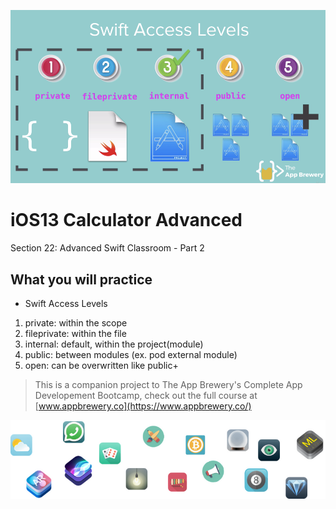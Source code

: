 ![App Brewery Banner](Documentation/swift-access-levels.png)

# iOS13 Calculator Advanced

Section 22: Advanced Swift Classroom - Part 2

## What you will practice

* Swift Access Levels

1. private: within the scope
2. fileprivate: within the file
3. internal: default, within the project(module)
4. public: between modules (ex. pod external module)
5. open: can be overwritten like public+


>This is a companion project to The App Brewery's Complete App Developement Bootcamp, check out the full course at [www.appbrewery.co](https://www.appbrewery.co/)

![End Banner](Documentation/readme-end-banner.png)

